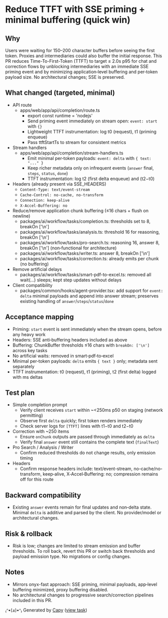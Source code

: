 # Reduce TTFT with SSE priming + minimal buffering (quick win)

## Why
Users were waiting for 150–200 character buffers before seeing the first token. Proxies and intermediaries could also buffer the initial response. This PR reduces Time-To-First-Token (TTFT) to target ≤ 2.0s p95 for chat and correction flows by unblocking intermediaries with an immediate SSE priming event and by minimizing application‑level buffering and per‑token payload size. No architectural changes; SSE is preserved.

## What changed (targeted, minimal)

- API route
  - apps/web/app/api/completion/route.ts
    - export const runtime = 'nodejs'
    - Send priming event immediately on stream open: `event: start` with `{}`
    - Lightweight TTFT instrumentation: log t0 (request), t1 (priming enqueue)
    - Pass ttftStartTs to stream for consistent metrics
- Stream handlers
  - apps/web/app/api/completion/stream-handlers.ts
    - Emit minimal per‑token payloads: `event: delta` with `{ text: "..." }`
    - Keep richer metadata only on infrequent events (`answer` final, `steps`, `status`, `done`)
    - TTFT instrumentation: log t2 (first delta enqueue) and (t2−t0)
- Headers (already present via SSE_HEADERS)
  - `Content-Type: text/event-stream`
  - `Cache-Control: no-cache, no-transform`
  - `Connection: keep-alive`
  - `X-Accel-Buffering: no`
- Reduce/remove application chunk buffering (≤16 chars + flush on newline)
  - packages/ai/workflow/tasks/completion.ts: thresholds set to 8, breakOn ['\n']
  - packages/ai/workflow/tasks/analysis.ts: threshold 16 for reasoning, breakOn ['\n']
  - packages/ai/workflow/tasks/pro-search.ts: reasoning 16, answer 8, breakOn ['\n'] (non‑functional for architecture)
  - packages/ai/workflow/tasks/writer.ts: answer 8, breakOn ['\n']
  - packages/ai/workflow/tasks/correction.ts: already emits per chunk (no buffering)
- Remove artificial delays
  - packages/ai/workflow/tasks/smart-pdf-to-excel.ts: removed all wait(...) sleeps; kept step updates without delays
- Client compatibility
  - packages/common/hooks/agent-provider.tsx: add support for `event: delta` minimal payloads and append into answer stream; preserves existing handling of `answer`/`steps`/`status`/`done`

## Acceptance mapping
- Priming: `start` event is sent immediately when the stream opens, before any heavy work
- Headers: SSE anti‑buffering headers included as above
- Buffering: ChunkBuffer thresholds ≤16 chars with `breakOn: ['\n']` across key tasks
- No artificial waits: removed in smart‑pdf‑to‑excel
- Minimal per‑token payloads: `delta` emits `{ text }` only; metadata sent separately
- TTFT instrumentation: t0 (request), t1 (priming), t2 (first delta) logged with ms deltas

## Test plan
- Simple completion prompt
  - Verify client receives `start` within ~<250ms p50 on staging (network permitting)
  - Observe first `delta` quickly; first token renders immediately
  - Check server logs for `[TTFT]` lines with t1−t0 and t2−t0
- Correction with ~250 items
  - Ensure `onChunk` outputs are passed through immediately as `delta`
  - Verify final `answer` event still contains the complete text (`finalText`)
- Pro Search / Analysis / Writer
  - Confirm reduced thresholds do not change results, only emission timing
- Headers
  - Confirm response headers include: text/event-stream, no-cache/no-transform, keep‑alive, X‑Accel‑Buffering: no; compression remains off for this route

## Backward compatibility
- Existing `answer` events remain for final updates and non‑delta state. Minimal `delta` is additive and parsed by the client. No provider/model or architectural changes.

## Risk & rollback
- Risk is low; changes are limited to stream emission and buffer thresholds. To roll back, revert this PR or switch back thresholds and payload emission type. No migrations or config changes.

## Notes
- Mirrors onyx-fast approach: SSE priming, minimal payloads, app‑level buffering minimized, proxy buffering disabled.
- No architectural changes to progressive search/correction pipelines included in this PR.


₍ᐢ•(ܫ)•ᐢ₎ Generated by [Capy](https://capy.ai) ([view task](https://capy.ai/project/ab88df8b-ecc7-4797-ac03-6cf4db9dd898/task/89eeb0f3-45ce-4c1f-aa9b-4514b645e483))